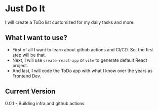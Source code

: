 # Just Do It

I will create a ToDo list customized for my daily tasks and more.

## What I want to use?

- First of all I want to learn about github actions and CI/CD.
  So, the first step will be that.
- Next, I will use `create-react-app` or `vite` to generate default React project.
- And last, I will code the ToDo app with what I know over the years as Frontend Dev.

## Current Version

0.0.1 - Building infra and github actions
